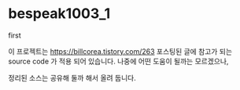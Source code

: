 # bespeak1003_1
first

이 프로젝트는 https://billcorea.tistory.com/263 포스팅된 글에 참고가 되는 source code 가 적용 되어 있습니다. 
나중에 어떤 도움이 될까는 모르겠으나, 

정리된 소스는 공유해 둘까 해서 올려 둡니다.
